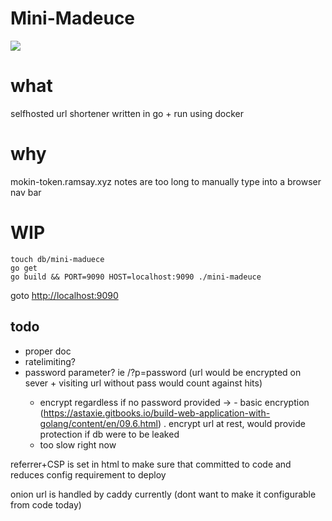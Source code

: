 # Mini-Madeuce

![](https://dockeri.co/image/nexusuw/mini-madeuce)

# what

selfhosted url shortener written in go + run using docker

# why

mokin-token.ramsay.xyz notes are too long to manually type into a browser nav bar

# WIP

```
touch db/mini-maduece
go get
go build && PORT=9090 HOST=localhost:9090 ./mini-madeuce
```

goto [http://localhost:9090](http://localhost:9090)

## todo

- proper doc
- ratelimiting?
- password parameter? ie /<stub>?p=password (url would be encrypted on sever + visiting url without pass would count against hits)
  - encrypt regardless if no password provided -> - basic encryption (https://astaxie.gitbooks.io/build-web-application-with-golang/content/en/09.6.html) . encrypt url at rest, would provide protection if db were to be leaked
  - too slow right now

referrer+CSP is set in html to make sure that committed to code and reduces config requirement to deploy

onion url is handled by caddy currently (dont want to make it configurable from code today)
